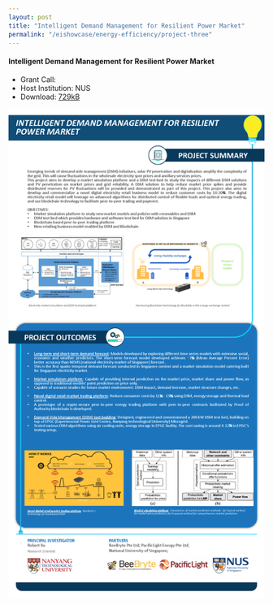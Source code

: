 ```yaml
---
layout: post
title: "Intelligent Demand Management for Resilient Power Market"
permalink: "/eishowcase/energy-efficiency/project-three"
---
```

#### Intelligent Demand Management for Resilient Power Market
* Grant Call: 
* Host Institution: NUS
* Download: [729kB](/files/showcase/energy_efficiency_03.pdf)

![Intelligent Demand Management for Resilient Power Market](/images/showcase/energy_efficiency_03.png)
